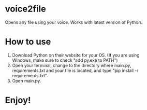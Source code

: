 # voice2file
Opens any file using your voice.
Works with latest version of Python.
# How to use
1. Download Python on their website for your OS. (If you are using Windows, make sure to check "add py.exe to PATH")
2. Open your terminal, change to the directory where main.py, requirements.txt and your file is located, and type "pip install -r requirements.txt".
3. Open main.py.

# Enjoy!
